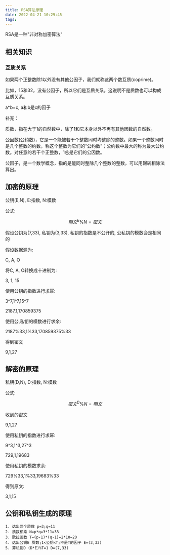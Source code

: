 ```yaml
---
title: RSA算法原理
date: 2022-04-21 10:29:45
tags:
---
```


RSA是一种"非对称加密算法"

## 相关知识
### 互质关系

如果两个正整数除1以外没有其他公因子，我们就称这两个数互质(coprime)。

比如，15和32，没有公因子，所以它们是互质关系。这说明不是质数也可以构成互质关系。

a*b=c, a和b是c的因子

补充：

质数，指在大于1的自然数中，除了1和它本身以外不再有其他因数的自然数。

公因数(公约数)，它是一个能被若干个整数同时均整除的整数。如果一个整数同时是几个整数的约数，称这个整数为它们的“公约数”；公约数中最大的称为最大公约数。对任意的若干个正整数，1总是它们的公因数。

公因子，是一个数学概念，指的是能同时整除几个整数的整数，可以用辗转相除法算出。

## 加密的原理

公钥(E,N), E:指数, N:模数

公式: 

$$明文^E\%N=密文$$

假设公钥为(7,33), 私钥为(3,33), 私钥的指数是不公开的, 公私钥的模数会是相同的

假设数据源为:

C, A, O

将C, A, O转换成十进制为:

3, 1, 15

使用公钥的指数进行求幂:

3^7,1^7,15^7

2187,1,170859375

使用公,私钥的模数进行求余:

2187%33,1%33,170859375%33

得到密文

9,1,27

## 解密的原理

私钥(D,N), D:指数, N:模数

公式:

$$密文^D\%N=明文$$

收到的密文

9,1,27

使用私钥的指数进行求幂:

9^3,1^3,27^3

729,1,19683

使用私钥的模数求余:

729%33,1%33,19683%33

得到原文:

3,1,15

## 公钥和私钥生成的原理
	1. 选出两个质数 p=3;q=11
	2. 质数相乘 N=p*q=3*11=33
	3. 欧拉函数 T=(p-1)*(q-1)=2*10=20
	4. 选出公钥E 质数;1<公钥<T;不是T的因子 E=(3,33)
	5. 算私钥D (D*E)%T=1 D=(7,33)


